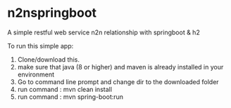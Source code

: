 # n2nspringboot
A simple restful web service n2n relationship with springboot &amp; h2

To run this simple app:
1. Clone/download this.
2. make sure that java (8 or higher) and maven is already installed in your environment
3. Go to command line prompt and change dir to the downloaded folder
4. run command : mvn clean install
5. run command : mvn spring-boot:run
